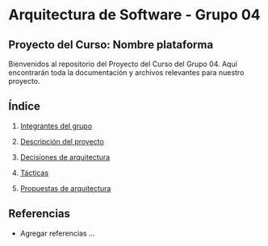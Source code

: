 # Arquitectura de Software - Grupo 04
## Proyecto del Curso: Nombre plataforma

Bienvenidos al repositorio del Proyecto del Curso del Grupo 04. Aquí encontrarán toda la documentación y archivos relevantes para nuestro proyecto.

## Índice

1. [Integrantes del grupo](01.%20integrantes/integrantes.md)

2. [Descripción del proyecto](02.%20descripcionProyecto/proyecto.md)

3. [Decisiones de arquitectura](03.%20decisionesArquitectura/decisionesArquitectura.md)

4. [Tácticas](04.%20tacticas/tacticas.md)

5. [Propuestas de arquitectura](05.%20propuestasArquitectura/propuestasArquitectura.md)

## Referencias
- Agregar referencias ...



